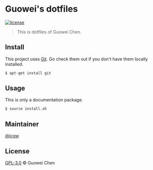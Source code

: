 # Guowei's dotfiles

[![license](https://img.shields.io/github/license/icgw/dotfiles)](LICENSE)

> This is dotfiles of Guowei Chen.

## Install

This project uses [Git](https://git-scm.com/). Go check them out if you don't have them locally installed.

```sh
$ apt-get install git
```

## Usage

This is only a documentation package.

```sh
$ source install.sh
```

## Maintainer

[@icgw](https://github.com/icgw)

## License

[GPL-3.0](LICENSE) © Guowei Chen